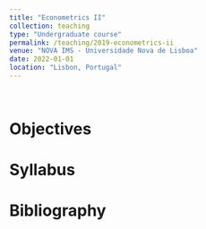 ```yaml
---
title: "Econometrics II"
collection: teaching
type: "Undergraduate course"
permalink: /teaching/2019-econometrics-ii
venue: "NOVA IMS - Universidade Nova de Lisboa"
date: 2022-01-01
location: "Lisbon, Portugal"
---
```

<br>

Objectives
======

Syllabus
======


Bibliography
======

